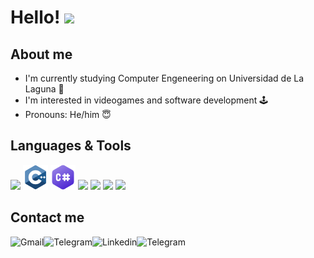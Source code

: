 # Hello! <img src="https://i.imgur.com/csn2hC2.gif" width="40" style="display: inline-block"></img>

## About me 

- I'm currently studying Computer Engeneering on Universidad de La Laguna 🎒
- I'm interested in videogames and software development 🕹️
- Pronouns: He/him 😇

## Languages & Tools

<code><img width="40" src="https://upload.wikimedia.org/wikipedia/commons/thumb/9/99/Unofficial_JavaScript_logo_2.svg/1280px-Unofficial_JavaScript_logo_2.svg.png"></code>
<code><img width="40" src="https://raw.githubusercontent.com/github/explore/main/topics/cpp/cpp.png"></code>
<code><img width="40" src="https://github.com/github/explore/blob/main/topics/csharp/csharp.png?raw=true"></code>
<code><img width="40" src="https://external-content.duckduckgo.com/iu/?u=https%3A%2F%2Fcdn.freebiesupply.com%2Flogos%2Flarge%2F2x%2Fjava-logo-png-transparent.png&f=1&nofb=1"></code>
<code><img width="40" src="https://cdn.worldvectorlogo.com/logos/unity-69.svg"></code>
<code><img width="40" src="https://upload.wikimedia.org/wikipedia/commons/thumb/0/0a/Python.svg/1200px-Python.svg.png"></code>
<code><img width="40" src="https://upload.wikimedia.org/wikipedia/commons/thumb/6/6a/Godot_icon.svg/600px-Godot_icon.svg.png"></code>



## Contact me

[<img align="left" alt="Gmail" src="https://img.shields.io/badge/Gmail-D14836?style=for-the-badge&logo=gmail&logoColor=white" />][gmail]

[<img align="left" alt="Telegram" src="https://img.shields.io/badge/Twitter-2CA5E0?style=for-the-badge&logo=twitter&logoColor=white" />][twitter]

[<img align="left" alt="Linkedin" src="https://img.shields.io/badge/LinkedIn-0077B5?style=for-the-badge&logo=linkedin&logoColor=white" />][linkedin]

[<img align="left" alt="Telegram" src="https://img.shields.io/badge/Telegram-2CA5E0?style=for-the-badge&logo=telegram&logoColor=white" />][telegram]

[gmail]: diazmorondiego@gmail.com
[twitter]: https://twitter.com/Diegodm35_
[telegram]: https://t.me/diegodm35
[linkedin]: https://www.linkedin.com/in/diazmorondiego/
